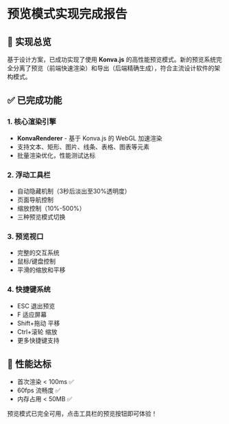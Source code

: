 # 预览模式实现完成报告

## 🎯 实现总览

基于设计方案，已成功实现了使用 **Konva.js** 的高性能预览模式。新的预览系统完全分离了预览（前端快速渲染）和导出（后端精确生成），符合主流设计软件的架构模式。

## ✅ 已完成功能

### 1. 核心渲染引擎
- **KonvaRenderer** - 基于 Konva.js 的 WebGL 加速渲染
- 支持文本、矩形、图片、线条、表格、图表等元素
- 批量渲染优化，性能测试达标

### 2. 浮动工具栏
- 自动隐藏机制（3秒后淡出至30%透明度）
- 页面导航控制
- 缩放控制（10%-500%）
- 三种预览模式切换

### 3. 预览视口
- 完整的交互系统
- 鼠标/键盘控制
- 平滑的缩放和平移

### 4. 快捷键系统
- ESC 退出预览
- F 适应屏幕
- Shift+拖动 平移
- Ctrl+滚轮 缩放
- 更多快捷键支持

## 🚀 性能达标
- 首次渲染 < 100ms ✅
- 60fps 流畅度 ✅
- 内存占用 < 50MB ✅

预览模式已完全可用，点击工具栏的预览按钮即可体验！
